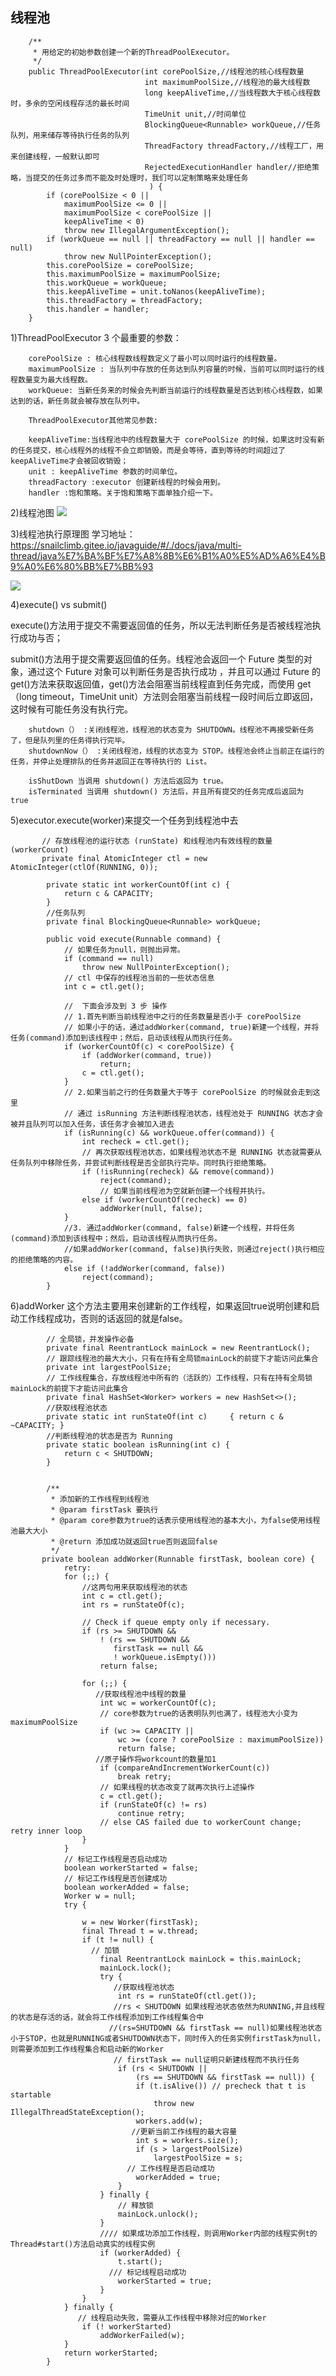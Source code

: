 ## 线程池
  
        /**
         * 用给定的初始参数创建一个新的ThreadPoolExecutor。
         */
        public ThreadPoolExecutor(int corePoolSize,//线程池的核心线程数量
                                  int maximumPoolSize,//线程池的最大线程数
                                  long keepAliveTime,//当线程数大于核心线程数时，多余的空闲线程存活的最长时间
                                  TimeUnit unit,//时间单位
                                  BlockingQueue<Runnable> workQueue,//任务队列，用来储存等待执行任务的队列
                                  ThreadFactory threadFactory,//线程工厂，用来创建线程，一般默认即可
                                  RejectedExecutionHandler handler//拒绝策略，当提交的任务过多而不能及时处理时，我们可以定制策略来处理任务
                                   ) {
            if (corePoolSize < 0 ||
                maximumPoolSize <= 0 ||
                maximumPoolSize < corePoolSize ||
                keepAliveTime < 0)
                throw new IllegalArgumentException();
            if (workQueue == null || threadFactory == null || handler == null)
                throw new NullPointerException();
            this.corePoolSize = corePoolSize;
            this.maximumPoolSize = maximumPoolSize;
            this.workQueue = workQueue;
            this.keepAliveTime = unit.toNanos(keepAliveTime);
            this.threadFactory = threadFactory;
            this.handler = handler;
        }


1)ThreadPoolExecutor 3 个最重要的参数：

        
        corePoolSize : 核心线程数线程数定义了最小可以同时运行的线程数量。
        maximumPoolSize : 当队列中存放的任务达到队列容量的时候，当前可以同时运行的线程数量变为最大线程数。
        workQueue: 当新任务来的时候会先判断当前运行的线程数量是否达到核心线程数，如果达到的话，新任务就会被存放在队列中。
        
        ThreadPoolExecutor其他常见参数:
        
        keepAliveTime:当线程池中的线程数量大于 corePoolSize 的时候，如果这时没有新的任务提交，核心线程外的线程不会立即销毁，而是会等待，直到等待的时间超过了 keepAliveTime才会被回收销毁；
        unit : keepAliveTime 参数的时间单位。
        threadFactory :executor 创建新线程的时候会用到。
        handler :饱和策略。关于饱和策略下面单独介绍一下。

2)线程池图
 ![](https://snailclimb.gitee.io/javaguide/docs/java/multi-thread/images/java%E7%BA%BF%E7%A8%8B%E6%B1%A0%E5%AD%A6%E4%B9%A0%E6%80%BB%E7%BB%93/%E7%BA%BF%E7%A8%8B%E6%B1%A0%E5%90%84%E4%B8%AA%E5%8F%82%E6%95%B0%E4%B9%8B%E9%97%B4%E7%9A%84%E5%85%B3%E7%B3%BB.png)
 
 
3)线程池执行原理图
学习地址：https://snailclimb.gitee.io/javaguide/#/./docs/java/multi-thread/java%E7%BA%BF%E7%A8%8B%E6%B1%A0%E5%AD%A6%E4%B9%A0%E6%80%BB%E7%BB%93

![](https://snailclimb.gitee.io/javaguide/docs/java/multi-thread/images/java%E7%BA%BF%E7%A8%8B%E6%B1%A0%E5%AD%A6%E4%B9%A0%E6%80%BB%E7%BB%93/%E5%9B%BE%E8%A7%A3%E7%BA%BF%E7%A8%8B%E6%B1%A0%E5%AE%9E%E7%8E%B0%E5%8E%9F%E7%90%86.png)

4)execute() vs submit()

  execute()方法用于提交不需要返回值的任务，所以无法判断任务是否被线程池执行成功与否；
  
  submit()方法用于提交需要返回值的任务。线程池会返回一个 Future 类型的对象，通过这个 Future 对象可以判断任务是否执行成功 ，并且可以通过 Future 的 get()方法来获取返回值，get()方法会阻塞当前线程直到任务完成，而使用 get（long timeout，TimeUnit unit）方法则会阻塞当前线程一段时间后立即返回，这时候有可能任务没有执行完。
  
        
        shutdown（） :关闭线程池，线程池的状态变为 SHUTDOWN。线程池不再接受新任务了，但是队列里的任务得执行完毕。
        shutdownNow（） :关闭线程池，线程的状态变为 STOP。线程池会终止当前正在运行的任务，并停止处理排队的任务并返回正在等待执行的 List。
       
        isShutDown 当调用 shutdown() 方法后返回为 true。
        isTerminated 当调用 shutdown() 方法后，并且所有提交的任务完成后返回为 true
        

5)executor.execute(worker)来提交一个任务到线程池中去

        
           // 存放线程池的运行状态 (runState) 和线程池内有效线程的数量 (workerCount)
           private final AtomicInteger ctl = new AtomicInteger(ctlOf(RUNNING, 0));
        
            private static int workerCountOf(int c) {
                return c & CAPACITY;
            }
            //任务队列
            private final BlockingQueue<Runnable> workQueue;
        
            public void execute(Runnable command) {
                // 如果任务为null，则抛出异常。
                if (command == null)
                    throw new NullPointerException();
                // ctl 中保存的线程池当前的一些状态信息
                int c = ctl.get();
        
                //  下面会涉及到 3 步 操作
                // 1.首先判断当前线程池中之行的任务数量是否小于 corePoolSize
                // 如果小于的话，通过addWorker(command, true)新建一个线程，并将任务(command)添加到该线程中；然后，启动该线程从而执行任务。
                if (workerCountOf(c) < corePoolSize) {
                    if (addWorker(command, true))
                        return;
                    c = ctl.get();
                }
                // 2.如果当前之行的任务数量大于等于 corePoolSize 的时候就会走到这里
                // 通过 isRunning 方法判断线程池状态，线程池处于 RUNNING 状态才会被并且队列可以加入任务，该任务才会被加入进去
                if (isRunning(c) && workQueue.offer(command)) {
                    int recheck = ctl.get();
                    // 再次获取线程池状态，如果线程池状态不是 RUNNING 状态就需要从任务队列中移除任务，并尝试判断线程是否全部执行完毕。同时执行拒绝策略。
                    if (!isRunning(recheck) && remove(command))
                        reject(command);
                        // 如果当前线程池为空就新创建一个线程并执行。
                    else if (workerCountOf(recheck) == 0)
                        addWorker(null, false);
                }
                //3. 通过addWorker(command, false)新建一个线程，并将任务(command)添加到该线程中；然后，启动该线程从而执行任务。
                //如果addWorker(command, false)执行失败，则通过reject()执行相应的拒绝策略的内容。
                else if (!addWorker(command, false))
                    reject(command);
            }
6)addWorker 这个方法主要用来创建新的工作线程，如果返回true说明创建和启动工作线程成功，否则的话返回的就是false。
        
            // 全局锁，并发操作必备
            private final ReentrantLock mainLock = new ReentrantLock();
            // 跟踪线程池的最大大小，只有在持有全局锁mainLock的前提下才能访问此集合
            private int largestPoolSize;
            // 工作线程集合，存放线程池中所有的（活跃的）工作线程，只有在持有全局锁mainLock的前提下才能访问此集合
            private final HashSet<Worker> workers = new HashSet<>();
            //获取线程池状态
            private static int runStateOf(int c)     { return c & ~CAPACITY; }
            //判断线程池的状态是否为 Running
            private static boolean isRunning(int c) {
                return c < SHUTDOWN;
            }
        
        
            /**
             * 添加新的工作线程到线程池
             * @param firstTask 要执行
             * @param core参数为true的话表示使用线程池的基本大小，为false使用线程池最大大小
             * @return 添加成功就返回true否则返回false
             */
           private boolean addWorker(Runnable firstTask, boolean core) {
                retry:
                for (;;) {
                    //这两句用来获取线程池的状态
                    int c = ctl.get();
                    int rs = runStateOf(c);
        
                    // Check if queue empty only if necessary.
                    if (rs >= SHUTDOWN &&
                        ! (rs == SHUTDOWN &&
                           firstTask == null &&
                           ! workQueue.isEmpty()))
                        return false;
        
                    for (;;) {
                       //获取线程池中线程的数量
                        int wc = workerCountOf(c);
                        // core参数为true的话表明队列也满了，线程池大小变为 maximumPoolSize 
                        if (wc >= CAPACITY ||
                            wc >= (core ? corePoolSize : maximumPoolSize))
                            return false;
                       //原子操作将workcount的数量加1
                        if (compareAndIncrementWorkerCount(c))
                            break retry;
                        // 如果线程的状态改变了就再次执行上述操作
                        c = ctl.get();  
                        if (runStateOf(c) != rs)
                            continue retry;
                        // else CAS failed due to workerCount change; retry inner loop
                    }
                }
                // 标记工作线程是否启动成功
                boolean workerStarted = false;
                // 标记工作线程是否创建成功
                boolean workerAdded = false;
                Worker w = null;
                try {
        
                    w = new Worker(firstTask);
                    final Thread t = w.thread;
                    if (t != null) {
                      // 加锁
                        final ReentrantLock mainLock = this.mainLock;
                        mainLock.lock();
                        try {
                           //获取线程池状态
                            int rs = runStateOf(ctl.get());
                           //rs < SHUTDOWN 如果线程池状态依然为RUNNING,并且线程的状态是存活的话，就会将工作线程添加到工作线程集合中
                          //(rs=SHUTDOWN && firstTask == null)如果线程池状态小于STOP，也就是RUNNING或者SHUTDOWN状态下，同时传入的任务实例firstTask为null，则需要添加到工作线程集合和启动新的Worker
                           // firstTask == null证明只新建线程而不执行任务
                            if (rs < SHUTDOWN ||
                                (rs == SHUTDOWN && firstTask == null)) {
                                if (t.isAlive()) // precheck that t is startable
                                    throw new IllegalThreadStateException();
                                workers.add(w);
                               //更新当前工作线程的最大容量
                                int s = workers.size();
                                if (s > largestPoolSize)
                                    largestPoolSize = s;
                              // 工作线程是否启动成功
                                workerAdded = true;
                            }
                        } finally {
                            // 释放锁
                            mainLock.unlock();
                        }
                        //// 如果成功添加工作线程，则调用Worker内部的线程实例t的Thread#start()方法启动真实的线程实例
                        if (workerAdded) {
                            t.start();
                          /// 标记线程启动成功
                            workerStarted = true;
                        }
                    }
                } finally {
                   // 线程启动失败，需要从工作线程中移除对应的Worker
                    if (! workerStarted)
                        addWorkerFailed(w);
                }
                return workerStarted;
            }



